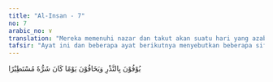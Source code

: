 ```yaml
---
title: "Al-Insan - 7"
no: 7
arabic_no: ٧
translation: "Mereka memenuhi nazar dan takut akan suatu hari yang azabnya merata di mana-mana. "
tafsir: "Ayat ini dan beberapa ayat berikutnya menyebutkan beberapa sifat orang-orang abrar (berbuat kebaikan), yaitu: mereka menunaikan nazar dan takut akan suatu hari yang azabnya merata di mana-mana. Menunaikan nazar adalah menepati suatu kewajiban yang datang dari pribadi sendiri dalam rangka menaati Allah. Berbeda dengan kewajiban syara (agama) yang datang dari Allah, maka nazar bersifat pembebanan yang timbul karena keinginan sendiri dengan niat mensyukuri nikmat Allah. Baik nazar maupun syarak, kedua-duanya hukumnya wajib dilaksanakan.\n\nDalam sebuah hadis yang diriwayatkan Imam Malik, al-Bukhari, dan Muslim dari 'Aisyah, Rasulullah saw bersabda:\n\nBarang siapa yang bernazar menaati Allah, hendaklah ia menepati nazar itu, (tetapi) janganlah dipenuhi jika nazar itu untuk mendurhakai-Nya. (Riwayat al-Bukhari, Malik, Abu Dawud, at-Tirmidhi, an-Nasa'i dan Ibnu Majah dari 'Aisyah)\n\nDalam beberapa hadis dijelaskan tentang ketentuan nazar, di antaranya adalah:\n\n1.Hadis riwayat al-Bukhari dari 'Aisyah di atas menjelaskan bahwa nazar yang bermaksud hendak menaati Allah wajib dipenuhi, sedangkan nazar dengan niat mendurhakai Allah tidak boleh dipenuhi. Demikian pula hadis-hadis riwayat at-Tirmidhi, Abu Dawud, dan an Nasa'i.\n\n2.Rasulullah saw memerintahkan kepada Sa'ad bin Ubadah agar membayar puasa nazar yang pernah diucapkan oleh ibunya yang telah meninggal. Hadis ini diriwayatkan oleh al-Bukhari dan Muslim dari Sa'ad bin Ubadah.\n\nSelain dari menyempurnakan janji, orang abrar juga mau meninggalkan segala perbuatan terlarang (muharramat) karena takut akan dahsyatnya siksa yang harus diterima di hari Kiamat akibat mengerjakannya. Sebab pada hari itu, segala kejahatan dan kedurhakaan yang pernah dikerjakan seseorang disebarluaskan. Hanya orang-orang yang dikasihi Allah saja yang selamat dari keadaan yang mengerikan itu."
---
```

يُوْفُوْنَ بِالنَّذْرِ وَيَخَافُوْنَ يَوْمًا كَانَ شَرُّهٗ مُسْتَطِيْرًا 